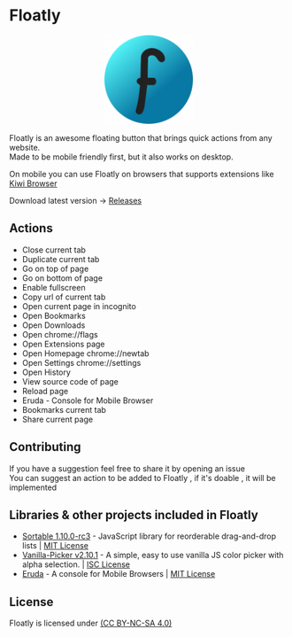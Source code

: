 # Floatly
<p align="center">
 <img src="src/png/icon152.png" alt="Floatly"
	title="b2ntp" width="160" height="160" />
</p>

Floatly is an awesome floating button that brings quick actions from any website.<br>
Made to be mobile friendly first, but it also works on desktop.

On mobile you can use Floatly on browsers that supports extensions like [Kiwi Browser](https://kiwibrowser.com/)

Download latest version -> [Releases](https://github.com/d3ward/floatly/releases)
## Actions

  - Close current tab
  - Duplicate current tab
  - Go on top of page
  - Go on bottom of page
  - Enable fullscreen
  - Copy url of current tab
  - Open current page in incognito
  - Open Bookmarks
  - Open Downloads
  - Open chrome://flags
  - Open Extensions page
  - Open Homepage chrome://newtab
  - Open Settings chrome://settings
  - Open History
  - View source code of page
  - Reload page
  - Eruda - Console for Mobile Browser
  - Bookmarks current tab 
  - Share current page
  
## Contributing

If you have a suggestion feel free to share it by opening an issue<br>
You can suggest an action to be added to Floatly , if it's doable , it will be implemented 

## Libraries & other projects included in Floatly

 - [Sortable 1.10.0-rc3](https://sortablejs.github.io/Sortable/) - JavaScript library for reorderable drag-and-drop lists  | [MIT License](https://github.com/SortableJS/Sortable/blob/master/LICENSE)  
 - [Vanilla-Picker v2.10.1](https://vanilla-picker.js.org) - A simple, easy to use vanilla JS color picker with alpha selection. | [ISC License](https://github.com/Sphinxxxx/vanilla-picker/blob/master/LICENSE.md)
 - [Eruda](https://eruda.liriliri.io/) - A console for Mobile Browsers  | [MIT License](https://github.com/liriliri/eruda/blob/master/LICENSE)

 ## License

Floatly is licensed under [(CC BY-NC-SA 4.0)](https://creativecommons.org/licenses/by-nc-sa/4.0/)
